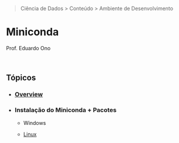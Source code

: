 > Ciência de Dados > Conteúdo > Ambiente de Desenvolvimento

# Miniconda

Prof. Eduardo Ono

&nbsp;

## Tópicos

* ### [Overview](./00-overview/README.md)

* ### Instalação do Miniconda + Pacotes

    * Windows

    * [Linux](./linux.md)

&nbsp;
